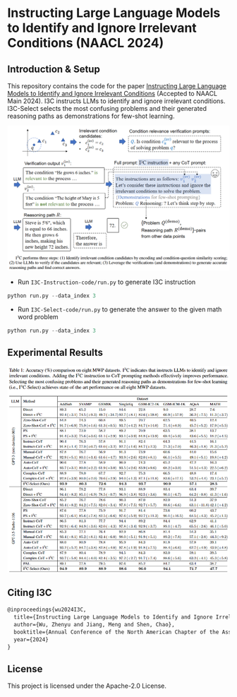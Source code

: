 # Instructing Large Language Models to Identify and Ignore Irrelevant Conditions (NAACL 2024)

## Introduction & Setup

This repository contains the code for the paper [Instructing Large Language Models to Identify and Ignore Irrelevant Conditions](https://arxiv.org/abs/2403.12744) (Accepted to NAACL Main 2024). I3C instructs LLMs to identify and ignore irrelevant conditions. I3C-Select selects the most confusing problems and their generated reasoning paths as demonstrations for few-shot learning.

![image](https://github.com/wzy6642/I3C-Select/blob/main/framework.png)

 - Run `I3C-Instruction-code/run.py` to generate I3C instruction

```python
python run.py --data_index 3
```

 - Run `I3C-Select-code/run.py` to generate the answer to the given math word problem

```python
python run.py --data_index 3
```

## Experimental Results

![image](https://github.com/wzy6642/I3C-Select/blob/main/experiments.png)

## Citing I3C
```markdown
@inproceedings{wu2024I3C,
  title={Instructing Large Language Models to Identify and Ignore Irrelevant Conditions},
  author={Wu, Zhenyu and Jiang, Meng and Shen, Chao},
  booktitle={Annual Conference of the North American Chapter of the Association for Computational Linguistics (NAACL)},
  year={2024}
}
```

## License

This project is licensed under the Apache-2.0 License.
